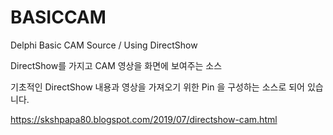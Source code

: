 # BASICCAM
Delphi Basic CAM Source / Using DirectShow

DirectShow를 가지고 CAM 영상을 화면에 보여주는 소스 

기초적인 DirectShow 내용과 영상을 가져오기 위한 Pin 을 구성하는 소스로 되어 있습니다. 

https://skshpapa80.blogspot.com/2019/07/directshow-cam.html
